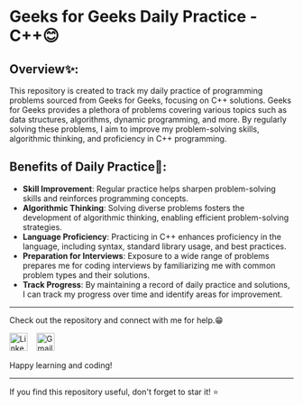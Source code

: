 # Geeks for Geeks Daily Practice - C++😊

## Overview✨:
This repository is created to track my daily practice of programming problems sourced from Geeks for Geeks, focusing on C++ solutions. Geeks for Geeks provides a plethora of problems covering various topics such as data structures, algorithms, dynamic programming, and more. By regularly solving these problems, I aim to improve my problem-solving skills, algorithmic thinking, and proficiency in C++ programming.

## Benefits of Daily Practice🚀:
- **Skill Improvement**: Regular practice helps sharpen problem-solving skills and reinforces programming concepts.
- **Algorithmic Thinking**: Solving diverse problems fosters the development of algorithmic thinking, enabling efficient problem-solving strategies.
- **Language Proficiency**: Practicing in C++ enhances proficiency in the language, including syntax, standard library usage, and best practices.
- **Preparation for Interviews**: Exposure to a wide range of problems prepares me for coding interviews by familiarizing me with common problem types and their solutions.
- **Track Progress**: By maintaining a record of daily practice and solutions, I can track my progress over time and identify areas for improvement.

---

Check out the repository and connect with me for help.😁
<p align="left">
<a href="https://www.linkedin.com/in/khushi-srivastava-ab029621b/"><img src="https://github.com/TheDudeThatCode/TheDudeThatCode/blob/master/Assets/Linkedin.svg" alt="Linkedin Logo" width="32"></a>&nbsp;&nbsp;&nbsp;
<a href="mailto:srivastavakhushi582@gmail.com"><img src="https://github.com/TheDudeThatCode/TheDudeThatCode/blob/master/Assets/Gmail.svg" alt="Gmail logo" height="32"></a>&nbsp;&nbsp;&nbsp;
</p>

Happy learning and coding!

---

If you find this repository useful, don't forget to star it! ⭐️
